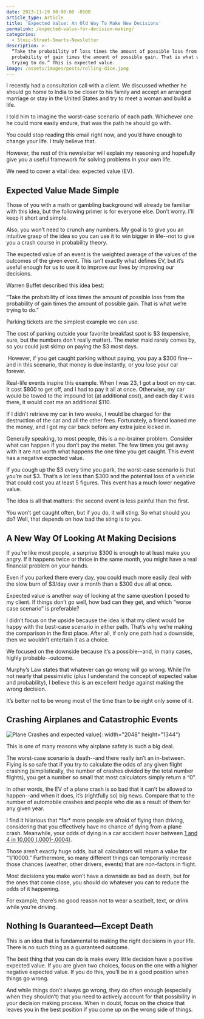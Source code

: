 ```yaml
---
date: 2023-11-19 00:00:00 -0500
article_type: Article
title: 'Expected Value: An Old Way To Make New Decisions'
permalink: /expected-value-for-decision-making/
categories:
  - Stoic-Street-Smarts-Newsletter
description: >-
  “Take the probability of loss times the amount of possible loss from the
  probability of gain times the amount of possible gain. That is what we’re
  trying to do.” This is expected value. 
image: /assets/images/posts/rolling-dice.jpeg
---
```

I recently had a consultation call with a client. We discussed whether he should go home to India to be closer to his family and accept an arranged marriage or stay in the United States and try to meet a woman and build a life.

I told him to imagine the worst-case scenario of each path. Whichever one he could more easily endure, that was the path he should go with.

You could stop reading this email right now, and you’d have enough to change your life. I truly believe that.

However, the rest of this newsletter will explain my reasoning and hopefully give you a useful framework for solving problems in your own life.

We need to cover a vital idea: expected value (EV).

## Expected Value Made Simple

Those of you with a math or gambling background will already be familiar with this idea, but the following primer is for everyone else. Don’t worry. I'll keep it short and simple.

Also, you won’t need to crunch any numbers. My goal is to give you an intuitive grasp of the idea so you can use it to win bigger in life--not to give you a crash course in probability theory.

The expected value of an event is the weighted average of the values of the outcomes of the given event. This isn’t exactly what defines EV, but it’s useful enough for us to use it to improve our lives by improving our decisions.

Warren Buffet described this idea best:

“Take the probability of loss times the amount of possible loss from the probability of gain times the amount of possible gain. That is what we’re trying to do.”

Parking tickets are the simplest example we can use.

The cost of parking outside your favorite breakfast spot is $3 (expensive, sure, but the numbers don’t really matter). The meter maid rarely comes by, so you could just skimp on paying the $3 most days.

&nbsp;However, if you get caught parking without paying, you pay a $300 fine--and in this scenario, that money is due instantly, or you lose your car forever.

Real-life events inspire this example. When I was 23, I got a boot on my car. It cost $800 to get off, and I had to pay it all at once. Otherwise, my car would be towed to the impound lot (at additional cost), and each day it was there, it would cost me an additional $110.&nbsp;

If I didn’t retrieve my car in two weeks, I would be charged for the destruction of the car and all the other fees. Fortunately, a friend loaned me the money, and I got my car back before any extra juice kicked in.

Generally speaking, to most people, this is a no-brainer problem. Consider what can happen if you don’t pay the meter. The few times you get away with it are not worth what happens the one time you get caught. This event has a negative expected value.

If you cough up the $3 every time you park, the worst-case scenario is that you’re out $3. That’s a lot less than $300 and the potential loss of a vehicle that could cost you at least 5 figures. This event has a much lower negative value.

The idea is all that matters: the second event is less painful than the first.

You won’t get caught often, but if you do, it will sting. So what should you do? Well, that depends on how bad the sting is to you.

## A New Way Of Looking At Making Decisions

If you’re like most people, a surprise $300 is enough to at least make you angry. If it happens twice or thrice in the same month, you might have a real financial problem on your hands.

Even if you parked there every day, you could much more easily deal with the slow burn of $3/day over a month than a $300 due all at once.

Expected value is another way of looking at the same question I posed to my client. If things don’t go well, how bad can they get, and which “worse case scenario” is preferable?

I didn’t focus on the upside because the idea is that my client would be happy with the best-case scenario in either path. That’s why we’re making the comparison in the first place. After all, if only one path had a downside, then we wouldn’t entertain it as a choice.

We focused on the downside because it’s a possible--and, in many cases, highly probable--outcome.

Murphy’s Law states that whatever can go wrong will go wrong. While I’m not nearly that pessimistic (plus I understand the concept of expected value and probability), I believe this is an excellent hedge against making the wrong decision.

It’s better not to be wrong most of the time than to be right only some of it.

## Crashing Airplanes and Catastrophic Events

![Plane Crashes and expected value](/assets/images/posts/plane-crash.webp "Plane Crashes and expected value"){: width="2048" height="1344"}

This is one of many reasons why airplane safety is such a big deal.

The worst-case scenario is death--and there really isn’t an in-between. Flying is so safe that if you try to calculate the odds of any given flight crashing (simplistically, the number of crashes divided by the total number flights), you get a number so small that most calculators simply return a “0”.

In other words, the EV of a plane crash is so bad that it can’t be allowed to happen--and when it does, it’s (rightfully so) big news. Compare that to the number of automobile crashes and people who die as a result of them for any given year.

I find it hilarious that \*far\* more people are afraid of flying than driving, considering that you effectively have no chance of dying from a plane crash. Meanwhile, your odds of dying in a car accident hover between [1 and 4 in 10,000 (.0001-.0004)](https://injuryfacts.nsc.org/motor-vehicle/historical-fatality-trends/deaths-and-rates/#:~:text=The%20population%20motor%2Dvehicle%20death,vehicles%2C%20a%2096%25%20improvement.).&nbsp;

Those aren’t exactly huge odds, but all calculators will return a value for “1/10000.” Furthermore, so many different things can temporarily increase those chances (weather, other drivers, events) that are non-factors in flight.

Most decisions you make won’t have a downside as bad as death, but for the ones that come close, you should do whatever you can to reduce the odds of it happening.

For example, there’s no good reason not to wear a seatbelt, text, or drink while you’re driving.

## Nothing Is Guaranteed—Except Death

This is an idea that is fundamental to making the right decisions in your life. There is no such thing as a guaranteed outcome.

The best thing that you can do is make every little decision have a positive expected value. If you are given two choices, focus on the one with a higher negative expected value. If you do this, you’ll be in a good position when things go wrong.

And while things don’t always go wrong, they do often enough (especially when they shouldn’t) that you need to actively account for that possibility in your decision making process. When in doubt, focus on the choice that leaves you in the best position if you come up on the wrong side of things.